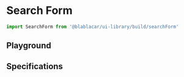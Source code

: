 # Search Form

```js
import SearchForm from '@blablacar/ui-library/build/searchForm'
```

## Playground

<!-- STORY -->

## Specifications
